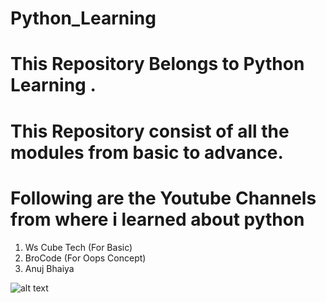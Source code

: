 # Python_Learning

# This Repository Belongs to Python Learning .
# This Repository consist of all the modules from basic to advance.
# Following are the Youtube Channels from where i learned about python
   1. Ws Cube Tech (For Basic)
   2. BroCode (For Oops Concept)
   3. Anuj Bhaiya

   ![alt text](https://www.google.com/url?sa=i&url=https%3A%2F%2Fauth0.com%2Fblog%2Fimage-processing-in-python-with-pillow%2F&psig=AOvVaw0c_85eZ_aQD9aeYsJNAa3h&ust=1707129137119000&source=images&cd=vfe&opi=89978449&ved=0CBMQjRxqFwoTCKjJmeC9kYQDFQAAAAAdAAAAABAI)
